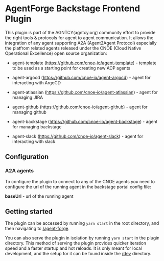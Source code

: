 # AgentForge Backstage Frontend Plugin

This plugin is part of the AGNTCY(agntcy.org) community effort to provide the right tools & protocols for agent to agent communication.
It allows the integration of any agent supporting A2A (Agent2Agent Protocol) especially the platfrom related agents released under the CNOE (Cloud Native Operational Excellence)
open source organization:

- agent-template (https://github.com/cnoe-io/agent-template) - template to be used as a starting point for creating new ACP agents

- agent-argocd (https://github.com/cnoe-io/agent-argocd) - agent for interacting with ArgoCD

- agent-atlassian (https://github.com/cnoe-io/agent-atlassian) - agent for managing JIRA

- agent-github (https://github.com/cnoe-io/agent-github) - agent for managing github

- agent-backstage (https://github.com/cnoe-io/agent-backstage) - agent for managing backstage

- agent-slack (https://github.com/cnoe-io/agent-slack) - agent for interacting with slack

## Configuration

### A2A agents

To configure the plugin to connect to any of the CNOE agents you need to configure the url of the running agent in the backstage portal config file:

**baseUrl** - url of the running agent

## Getting started

The plugin can be accessed by running `yarn start` in the root directory, and then navigating to [/agent-forge](http://localhost:3000/agent-forge).

You can also serve the plugin in isolation by running `yarn start` in the plugin directory.
This method of serving the plugin provides quicker iteration speed and a faster startup and hot reloads.
It is only meant for local development, and the setup for it can be found inside the [/dev](./dev) directory.
